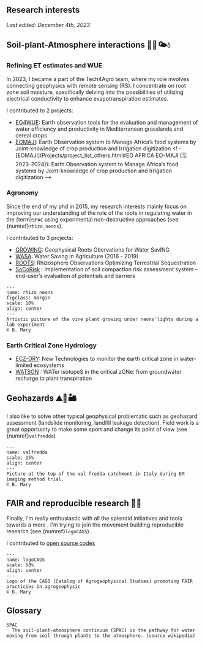 ## Research interests

_Last edited: December 4th, 2023_

## Soil-plant-Atmosphere interactions 🌱🌳🌤️💧

### Refining ET estimates and WUE
In 2023, I became a part of the Tech4Agro team, where my role involves connecting geophysics with remote sensing (RS). I concentrate on root zone soil moisture, specifically delving into the possibilities of utilizing electrical conductivity to enhance evapotranspiration estimates. 

I contributed to 2 projects: 
- [EO4WUE](Projects/project_list_others.html#EO4WUE (🗓️ 2023-2024)): Earth observation tools for the evaluation and management of water efficiency and productivity in Mediterranean grasslands and cereal crops
- [EOMAJI](): Earth Observation system to Manage Africa’s food systems by Joint-knowledge of crop production and Irrigation digitization
<! - [EOMAJI](Projects/project_list_others.html#EO AFRICA EO-MAJI (🗓️ 2023-2024)): Earth Observation system to Manage Africa’s food systems by Joint-knowledge of crop production and Irrigation digitization
-->


### Agronomy
Since the end of my phd in 2015, my research interests mainly focus on improving our understanding of the role of the roots in regulating water in the {term}`SPAC` using experimental non-destructive approaches (see {numref}`rhizo_neons`).

I contributed to 3 projects: 
- [GROWING](Projects/Award_Grants/grant): Geophysical Roots Obervations for Water SavING
- [WASA](Projects/project_list.html#WASA (🗓️ 2016 - 2019)): Water Saving in Agriculture  (2016 - 2019)
- [ROOTS](Projects/project_list_others.html#ROOTS (🗓️ 2021 - Now)):  Rhizosphere Observations Optimizing Terrestrial Sequestration
- [SoCoRisk](Projects/project_list_others.html#SoCoRisk (🗓️ 01/03/2021 - 28/02/2024)) : Implementation of soil compaction risk assessment system – end-user’s evaluation of potentials and barriers

```{figure} /img/flickr_pics/51155416189_da46d5911c_o.jpg
---
name: rhizo_neons
figclass: margin
scale: 10%
align: center
---
Artistic picture of the vine plant growing under neons'lights during a lab experiment
© B. Mary
```


### Earth Critical Zone Hydrology

- [ECZ-DRY](Projects/project_list_others.html#ECZ-DRY (🗓️ 2019 - Now)): New Technologies to monitor the earth critical zone in water-limited ecosystems
- [WATSON](Projects/project_list_others.html#WATSON (🗓️ 09/2022 - 09/2024)) : WATer isotopeS in the critical zONe: from groundwater recharge to plant transpiration


## Geohazards ⛰🌊🏜️

I also like to solve other typical geophysical problematic such as geohazard assessment (landslide monitoring, landfill leakage detection). 
Field work is a great opportunity to make some sport and change its point of view (see {numref}`valfredda`)


```{figure} /img/EM_prospect_valfredda.jpg
---
name: valfredda
scale: 15%
align: center
---
Picture at the top of the val fredda catchment in Italy during EM imaging method trial.
© B. Mary
```

<!--
I contributed to 2 main projects: 
- and [others](Projects/projects)  
-->

## FAIR and reproducible research 🚀🎉

Finally, I'm really enthusiastic with all the splendid initiatives and tools towards a more . I'm trying to join the movement building reproducible research (see {numref}`logoCAGS`).

I contributed to [open source codes](Open_Codes/open_codes)  

```{figure} /img/logo_big.png
---
name: logoCAGS
scale: 50%
align: center
---
Logo of the CAGS (Catalog of Agrogeophysical Studies) promoting FAIR practicies in agrogeophysic
© B. Mary
```

## Glossary

```{glossary}
SPAC
  The soil-plant-atmosphere continuum (SPAC) is the pathway for water moving from soil through plants to the atmosphere. (source wikipedia)
```


